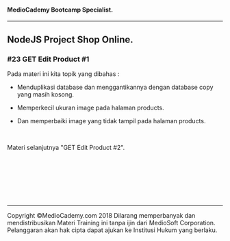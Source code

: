 #### MedioCademy Bootcamp Specialist.

---

## NodeJS Project Shop Online.

### #23 GET Edit Product #1

Pada materi ini kita topik yang dibahas :

+ Menduplikasi database dan menggantikannya dengan database copy yang masih kosong.

+ Memperkecil ukuran image pada halaman products.

+ Dan memperbaiki image yang tidak tampil pada halaman products.

<br>

Materi selanjutnya "GET Edit Product #2".
		
		

		

	
	
	
	
	
	

	
	
	
	

<br>



<br><br><br><br>

---

Copyright &copy;MedioCademy.com 2018
Dilarang memperbanyak dan mendistribusikan Materi Training ini tanpa ijin dari MedioSoft Corporation. Pelanggaran akan hak cipta dapat ajukan ke Institusi Hukum yang berlaku.
